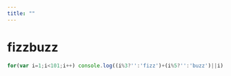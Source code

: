 ```yaml
---
title: ""
---
```


# fizzbuzz

``` js:fizzbuzz.js:ref/fizzbuzz/fizzbuzz.js
for(var i=1;i<101;i++) console.log((i%3?'':'fizz')+(i%5?'':'buzz')||i);
```
